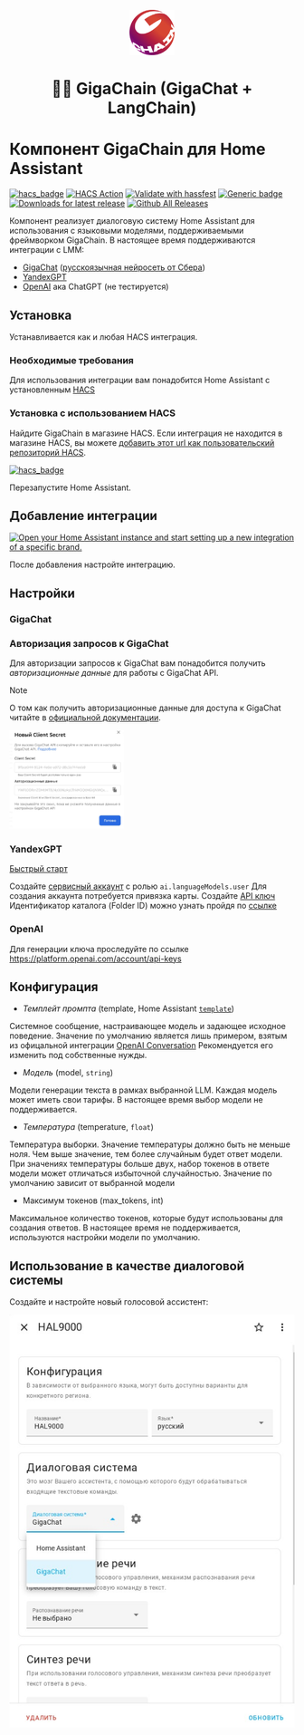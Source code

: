 <br />
<div align="center">

  <a href="https://github.com/ai-forever/gigachain">
    <img src="https://raw.githubusercontent.com/gritaro/gigachain/main/static/logo.png" alt="Logo" width="80" height="80">
  </a>

  <h1 align="center">🦜️🔗 GigaChain (GigaChat + LangChain)</h1>
</div>

# Компонент GigaChain для Home Assistant
[![hacs_badge](https://img.shields.io/badge/HACS-Custom-orange.svg)](https://github.com/custom-components/hacs)
[![HACS Action](https://github.com/gritaro/gigachain/actions/workflows/hacs.yaml/badge.svg)](https://github.com/gritaro/gigachain/actions/workflows/hacs.yaml)
[![Validate with hassfest](https://github.com/gritaro/gigachain/actions/workflows/hassfest.yaml/badge.svg)](https://github.com/gritaro/gigachain/actions/workflows/hassfest.yaml)
[![Generic badge](https://img.shields.io/github/v/release/gritaro/gigachain)](https://github.com/gritaro/gigachain)
[![Downloads for latest release](https://img.shields.io/github/downloads/gritaro/gigachain/latest/total.svg)](https://github.com/gritaro/gigachain/releases/latest)
[![Github All Releases](https://img.shields.io/github/downloads/gritaro/gigachain/total.svg)](https://github.com/gritaro/gigachain/releases)

Компонент реализует диалоговую систему Home Assistant для использования с языковыми моделями, поддерживаемыми фреймворком GigaChain.
В настоящее время поддерживаются интеграции с LMM:
* [GigaChat](#GigaChat) (<a href="https://developers.sber.ru/docs/ru/gigachat/overview">русскоязычная нейросеть от Сбера</a>)
* [YandexGPT](#YandexGPT)
* [OpenAI](#OpenAI) ака ChatGPT (не тестируется)

## Установка
Устанавливается как и любая HACS интеграция.

### Необходимые требования
Для использования интеграции вам понадобится Home Assistant с установленным [HACS](https://hacs.xyz/)

### Установка с использованием HACS
Найдите GigaChain в магазине HACS. Если интеграция не находится в магазине HACS, вы можете [добавить этот url как пользовательский репозиторий HACS](https://hacs.xyz/docs/faq/custom_repositories).

[![hacs_badge](https://img.shields.io/badge/HACS-Custom-41BDF5.svg?style=for-the-badge)](https://github.com/gritaro/gigachain)

Перезапустите Home Assistant.

## Добавление интеграции

[![Open your Home Assistant instance and start setting up a new integration of a specific brand.](https://my.home-assistant.io/badges/brand.svg)](https://my.home-assistant.io/redirect/brand/?brand=+GigaChain)

После добавления настройте интеграцию.

## Настройки
### GigaChat
### Авторизация запросов к GigaChat
Для авторизации запросов к GigaChat вам понадобится получить *авторизационные данные* для работы с GigaChat API.

> [!NOTE]
> О том как получить авторизационные данные для доступа к GigaChat читайте в [официальной документации](https://developers.sber.ru/docs/ru/gigachat/api/integration).
> 

<img src="https://raw.githubusercontent.com/gritaro/gigachain/main/static/auth_data.jpeg" alt="Authorization data" width="40%">

### YandexGPT
<a href="https://cloud.yandex.ru/ru/docs/yandexgpt/quickstart">Быстрый старт</a>

Создайте <a href="https://cloud.yandex.com/en/docs/iam/operations/sa/create">сервисный аккаунт</a> с ролью `ai.languageModels.user`
Для создания аккаунта потребуется привязка карты.
Создайте <a href="https://cloud.yandex.com/en/docs/iam/operations/api-key/create">API ключ</a>
Идентификатор каталога (Folder ID) можно узнать пройдя по <a href="https://console.cloud.yandex.com/folders">ссылке</a>

### OpenAI
Для генерации ключа проследуйте по ссылке https://platform.openai.com/account/api-keys

## Конфигурация

* _Темплейт промпта_ (template, Home Assistant <a href=https://www.home-assistant.io/docs/configuration/templating/>`template`</a>)

Системное сообщение, настраивающее модель и задающее исходное поведение.
Значение по умолчанию  является лишь примером, взятым из офицальной интеграции <a href="https://github.com/home-assistant/core/blob/dev/homeassistant/components/openai_conversation/const.py#L5">OpenAI Conversation</a>
Рекомендуется его изменить под собственные нужды.

* _Модель_ (model, `string`)

Модели генерации текста в рамках выбранной LLM. Каждая модель может иметь свои тарифы.
В настоящее время выбор модели не поддерживается.

* _Температура_ (temperature, `float`)

Температура выборки. Значение температуры должно быть не меньше ноля. Чем выше значение, тем более случайным будет ответ модели. При значениях температуры больше двух, набор токенов в ответе модели может отличаться избыточной случайностью.
Значение по умолчанию зависит от выбранной модели

* Максимум токенов (max_tokens, int)

Максимальное количество токенов, которые будут использованы для создания ответов.
В настоящее время не поддерживается, используются настройки модели по умолчанию.

## Использование в качестве диалоговой системы
Создайте и настройте новый голосовой ассистент:

<img src="https://raw.githubusercontent.com/gritaro/gigachain/main/static/voice-assistant.jpeg" alt="Voice Assistant">
